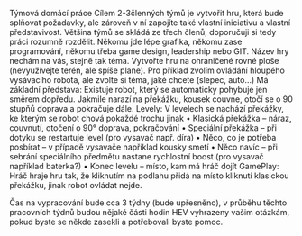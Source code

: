Týmová domácí práce
Cílem 2-3členných týmů je vytvořit hru, která bude splňovat požadavky, ale zároveň v ní zapojíte také vlastní iniciativu a vlastní představivost. 
Většina týmů se skládá ze třech členů, doporučuji si tedy práci rozumně rozdělit. Někomu jde lépe grafika, někomu zase programování, někomu třeba game design, leadership nebo GIT. 
Název hry nechám na vás, stejně tak téma. 
Vytvořte hru na ohraničené rovné ploše (nevyužívejte terén, ale spíše plane). Pro příklad zvolím ovládání hloupého vysávacího robota, ale zvolte si téma, jaké chcete (slepec, auto…)
Má základní představa: Existuje robot, který se automaticky pohybuje jen směrem dopředu. Jakmile narazí na překážku, kousek couvne, otočí se o 90 stupňů doprava a pokračuje dále. 
Levely: V levelech se nachází překážky, ke kterým se robot chová pokaždé trochu jinak
•	Klasická překážka – náraz, couvnutí, otočení o 90° doprava, pokračování
•	Speciální překážka – při dotyku se restartuje level (pro vysavač např. díra)
•	Něco, co je potřeba posbírat – v případě vysavače například kousky smetí
•	Něco navíc – při sebrání speciálního předmětu nastane rychlostní boost (pro vysavač například baterka?)
•	Konec levelu – místo, kam má hráč dojít
GamePlay: Hráč hraje hru tak, že kliknutím na podlahu přidá na místo kliknutí klasickou překážku, jinak robot ovládat nejde.

Čas na vypracování bude cca 3 týdny (bude upřesněno), v průběhu těchto pracovních týdnů budou nějaké části hodin HEV vyhrazeny vašim otázkám, pokud byste se někde zasekli a potřebovali byste pomoc.

